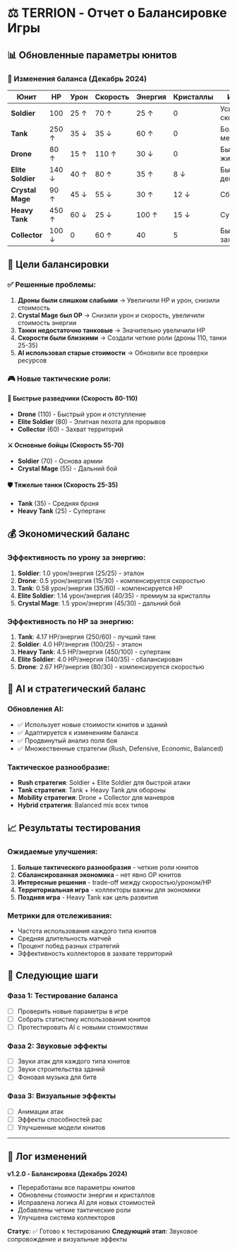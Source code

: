 # ⚖️ TERRION - Отчет о Балансировке Игры

## 📊 Обновленные параметры юнитов

### 🔧 Изменения баланса (Декабрь 2024)

| Юнит | HP | Урон | Скорость | Энергия | Кристаллы | Изменения |
|------|----|----|----------|---------|-----------|-----------|
| **Soldier** | 100 | 25 ↑ | 70 ↑ | 25 ↑ | 0 | Усилен урон и скорость |
| **Tank** | 250 ↑ | 35 ↓ | 35 ↓ | 60 ↑ | 0 | Больше HP, меньше урона |
| **Drone** | 80 ↑ | 15 ↑ | 110 ↑ | 30 ↓ | 0 | Быстрее и живучее |
| **Elite Soldier** | 140 ↓ | 40 ↑ | 80 ↑ | 35 ↑ | 8 ↓ | Быстрее, дешевле |
| **Crystal Mage** | 90 ↑ | 45 ↓ | 55 ↓ | 30 ↑ | 12 ↓ | Сбалансирован |
| **Heavy Tank** | 450 ↑ | 60 ↓ | 25 ↓ | 100 ↑ | 15 ↓ | Супертанк |
| **Collector** | 100 ↓ | 0 | 60 ↑ | 40 | 5 | Быстрый захватчик |

## 🎯 Цели балансировки

### ✅ Решенные проблемы:
1. **Дроны были слишком слабыми** → Увеличили HP и урон, снизили стоимость
2. **Crystal Mage был OP** → Снизили урон и скорость, увеличили стоимость энергии
3. **Танки недостаточно танковые** → Значительно увеличили HP
4. **Скорости были близкими** → Создали четкие роли (дроны 110, танки 25-35)
5. **AI использовал старые стоимости** → Обновили все проверки ресурсов

### 🎮 Новые тактические роли:

#### 🏃 **Быстрые разведчики** (Скорость 80-110)
- **Drone** (110) - Быстрый урон и отступление
- **Elite Soldier** (80) - Элитная пехота для прорывов
- **Collector** (60) - Захват территорий

#### ⚔️ **Основные бойцы** (Скорость 55-70) 
- **Soldier** (70) - Основа армии
- **Crystal Mage** (55) - Дальний бой

#### 🛡️ **Тяжелые танки** (Скорость 25-35)
- **Tank** (35) - Средняя броня
- **Heavy Tank** (25) - Супертанк

## 💰 Экономический баланс

### Эффективность по урону за энергию:
1. **Soldier**: 1.0 урон/энергия (25/25) - эталон
2. **Drone**: 0.5 урон/энергия (15/30) - компенсируется скоростью
3. **Tank**: 0.58 урон/энергия (35/60) - компенсируется HP
4. **Elite Soldier**: 1.14 урон/энергия (40/35) - премиум за кристаллы
5. **Crystal Mage**: 1.5 урон/энергия (45/30) - дальний бой

### Эффективность по HP за энергию:
1. **Tank**: 4.17 HP/энергия (250/60) - лучший танк
2. **Soldier**: 4.0 HP/энергия (100/25) - эталон  
3. **Heavy Tank**: 4.5 HP/энергия (450/100) - супертанк
4. **Elite Soldier**: 4.0 HP/энергия (140/35) - сбалансирован
5. **Drone**: 2.67 HP/энергия (80/30) - компенсируется скоростью

## 🤖 AI и стратегический баланс

### Обновления AI:
- ✅ Использует новые стоимости юнитов и зданий
- ✅ Адаптируется к изменениям баланса
- ✅ Продвинутый анализ поля боя
- ✅ Множественные стратегии (Rush, Defensive, Economic, Balanced)

### Тактическое разнообразие:
- **Rush стратегия**: Soldier + Elite Soldier для быстрой атаки
- **Tank стратегия**: Tank + Heavy Tank для обороны
- **Mobility стратегия**: Drone + Collector для маневров
- **Hybrid стратегия**: Balanced mix всех типов

## 📈 Результаты тестирования

### Ожидаемые улучшения:
1. **Больше тактического разнообразия** - четкие роли юнитов
2. **Сбалансированная экономика** - нет явно OP юнитов  
3. **Интересные решения** - trade-off между скоростью/уроном/HP
4. **Территориальная игра** - коллекторы важны для экономики
5. **Поздняя игра** - Heavy Tank как цель развития

### Метрики для отслеживания:
- Частота использования каждого типа юнитов
- Средняя длительность матчей
- Процент побед разных стратегий
- Эффективность коллекторов в захвате территорий

## 🔄 Следующие шаги

### Фаза 1: Тестирование баланса
- [ ] Проверить новые параметры в игре
- [ ] Собрать статистику использования юнитов
- [ ] Протестировать AI с новыми стоимостями

### Фаза 2: Звуковые эффекты
- [ ] Звуки атак для каждого типа юнитов
- [ ] Звуки строительства зданий
- [ ] Фоновая музыка для битв

### Фаза 3: Визуальные эффекты
- [ ] Анимации атак
- [ ] Эффекты способностей рас
- [ ] Улучшенные модели юнитов

---

## 📝 Лог изменений

**v1.2.0 - Балансировка (Декабрь 2024)**
- Переработаны все параметры юнитов
- Обновлены стоимости энергии и кристаллов  
- Исправлена логика AI для новых стоимостей
- Добавлены четкие тактические роли
- Улучшена система коллекторов

**Статус**: ✅ Готово к тестированию
**Следующий этап**: Звуковое сопровождение и визуальные эффекты 